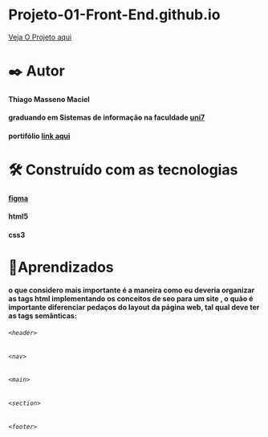 # Projeto-01-Front-End.github.io
[Veja O Projeto aqui](https://thiagomassenomaciel.github.io/Projetos-front-end.github.io/)

# ✒️ Autor 
#### Thiago Masseno Maciel
#### graduando em Sistemas de informação na faculdade [uni7](https://www.uni7.edu.br/)
#### portifólio [link aqui](https://portifolio-iota-two-78.vercel.app/)

# 🛠️ Construído com as tecnologias
#### [figma](https://www.figma.com/design/5KyUg6ICzJUP6mXK9cAdGc/Explorer---Projeto-01-(Copy)?t=fcnGNXHW9obWNAwp-1)
#### html5
#### css3

# 📌Aprendizados 
#### o que considero mais importante é a maneira como eu deveria organizar as tags html implementando os conceitos de seo para um site , o quão é importante diferenciar pedaços do layout da página web, tal qual deve ter as tags semânticas:
###### `<header>`
###### `<nav>`
###### `<main>` 
###### `<section>`
###### `<footer>`

